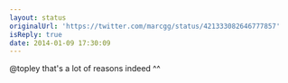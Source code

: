 ```yaml
---
layout: status
originalUrl: 'https://twitter.com/marcgg/status/421333082646777857'
isReply: true
date: 2014-01-09 17:30:09
---
```


@topley that's a lot of reasons indeed ^^
